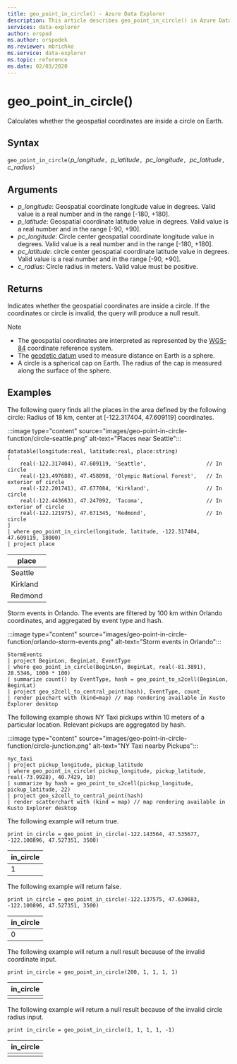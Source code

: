 ```yaml
---
title: geo_point_in_circle() - Azure Data Explorer
description: This article describes geo_point_in_circle() in Azure Data Explorer.
services: data-explorer
author: orspod
ms.author: orspodek
ms.reviewer: mbrichko
ms.service: data-explorer
ms.topic: reference
ms.date: 02/03/2020
---
```

# geo_point_in_circle()

Calculates whether the geospatial coordinates are inside a circle on Earth.

## Syntax

`geo_point_in_circle(`*p_longitude*`, `*p_latitude*`, `*pc_longitude*`, `*pc_latitude*`, `*c_radius*`)`

## Arguments

* *p_longitude*: Geospatial coordinate longitude value in degrees. Valid value is a real number and in the range [-180, +180].
* *p_latitude*: Geospatial coordinate latitude value in degrees. Valid value is a real number and in the range [-90, +90].
* *pc_longitude*: Circle center geospatial coordinate longitude value in degrees. Valid value is a real number and in the range [-180, +180].
* *pc_latitude*: circle center geospatial coordinate latitude value in degrees. Valid value is a real number and in the range [-90, +90].
* *c_radius*: Circle radius in meters. Valid value must be positive.

## Returns

Indicates whether the geospatial coordinates are inside a circle. If the coordinates or circle is invalid, the query will produce a null result.

> [!NOTE]
>* The geospatial coordinates are interpreted as represented by the [WGS-84](https://earth-info.nga.mil/GandG/update/index.php?action=home) coordinate reference system.
>* The [geodetic datum](https://en.wikipedia.org/wiki/Geodetic_datum) used to measure distance on Earth is a sphere.
>* A circle is a spherical cap on Earth. The radius of the cap is measured along the surface of the sphere.

## Examples

The following query finds all the places in the area defined by the following circle: Radius of 18 km, center at [-122.317404, 47.609119] coordinates.

:::image type="content" source="images/geo-point-in-circle-function/circle-seattle.png" alt-text="Places near Seattle":::

<!-- csl: https://help.kusto.windows.net/Samples -->
```kusto
datatable(longitude:real, latitude:real, place:string)
[
    real(-122.317404), 47.609119, 'Seattle',                   // In circle 
    real(-123.497688), 47.458098, 'Olympic National Forest',   // In exterior of circle  
    real(-122.201741), 47.677084, 'Kirkland',                  // In circle
    real(-122.443663), 47.247092, 'Tacoma',                    // In exterior of circle
    real(-122.121975), 47.671345, 'Redmond',                   // In circle
]
| where geo_point_in_circle(longitude, latitude, -122.317404, 47.609119, 18000)
| project place
```

|place|
|---|
|Seattle|
|Kirkland|
|Redmond|

Storm events in Orlando. The events are filtered by 100 km within Orlando coordinates, and aggregated by event type and hash.

:::image type="content" source="images/geo-point-in-circle-function/orlando-storm-events.png" alt-text="Storm events in Orlando":::

<!-- csl: https://help.kusto.windows.net/Samples -->
```kusto
StormEvents
| project BeginLon, BeginLat, EventType
| where geo_point_in_circle(BeginLon, BeginLat, real(-81.3891), 28.5346, 1000 * 100)
| summarize count() by EventType, hash = geo_point_to_s2cell(BeginLon, BeginLat)
| project geo_s2cell_to_central_point(hash), EventType, count_
| render piechart with (kind=map) // map rendering available in Kusto Explorer desktop
```

The following example shows NY Taxi pickups within 10 meters of a particular location. Relevant pickups are aggregated by hash.

:::image type="content" source="images/geo-point-in-circle-function/circle-junction.png" alt-text="NY Taxi nearby Pickups":::

<!-- csl: https://help.kusto.windows.net/Samples -->
```kusto
nyc_taxi
| project pickup_longitude, pickup_latitude
| where geo_point_in_circle( pickup_longitude, pickup_latitude, real(-73.9928), 40.7429, 10)
| summarize by hash = geo_point_to_s2cell(pickup_longitude, pickup_latitude, 22)
| project geo_s2cell_to_central_point(hash)
| render scatterchart with (kind = map) // map rendering available in Kusto Explorer desktop
```

The following example will return true.

<!-- csl: https://help.kusto.windows.net/Samples -->
```kusto
print in_circle = geo_point_in_circle(-122.143564, 47.535677, -122.100896, 47.527351, 3500)
```

|in_circle|
|---|
|1|

The following example will return false.

<!-- csl: https://help.kusto.windows.net/Samples -->
```kusto
print in_circle = geo_point_in_circle(-122.137575, 47.630683, -122.100896, 47.527351, 3500)
```

|in_circle|
|---|
|0|

The following example will return a null result because of the invalid coordinate input.

<!-- csl: https://help.kusto.windows.net/Samples -->
```kusto
print in_circle = geo_point_in_circle(200, 1, 1, 1, 1)
```

|in_circle|
|---|
||

The following example will return a  null result because of the invalid circle radius input.

```kusto
print in_circle = geo_point_in_circle(1, 1, 1, 1, -1)
```

|in_circle|
|---|
||
